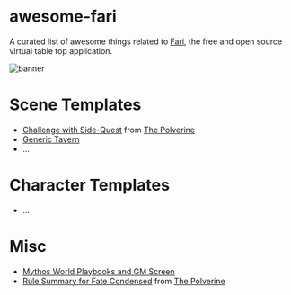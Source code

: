 # awesome-fari

A curated list of awesome things related to [Fari](https://fari.app), the free and open source virtual table top application.

![banner](./images/banner.png)

# Scene Templates

- [Challenge with Side-Quest](https://drive.google.com/file/d/1qdmM-RWTl8RFXO_ghxFhesh3s3ZkSqDW/view?usp=sharing) from [The Polverine](https://thepolverine.com/)
- [Generic Tavern](./templates/scenes/the_tavern.fari.json)
- ...

# Character Templates

- ...

# Misc

- [Mythos World Playbooks and GM Screen](https://m3koenig.github.io/FariAppResources/pbta/MythosWorld/MythosWorld.html)
- [Rule Summary for Fate Condensed](https://drive.google.com/file/d/1GNso2VZP7caW_sTX_NCmTgmFAv2i8qBS/view?usp=sharing) from [The Polverine](https://thepolverine.com/)
